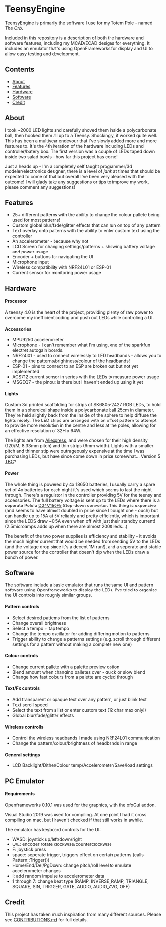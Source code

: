 # TeensyEngine

TeensyEngine is primarily the software I use for my Totem Pole - named *The Orb*. 

Included in this repository is a description of both the hardware and software features, including my MCAD/ECAD designs for everything.
It includes an emulator that's using OpenFrameworks for display and UI to allow easy testing and development.

## Contents 

- [About](#about)
- [Features](#features)
- [Hardware](#hardware)
- [Software](#software)
- [Credit](#credit)

## About
I took ~2000 LED lights and carefully shoved them inside a polycarbonate ball, then hooked them all up to a Teensy. Shockingly, it worked quite well. 
This has been a multiyear endevour that I've slowly added more and more features to.
It's the 4th iteration of the hardware including LEDs and controller/batery box. The first version was a couple of LEDs taped down inside two salad bowls - how far this project has come!

Just a heads up - I'm a completely self taught programmer/3d modeler/electronics designer, there is a level of *jank* at times that should be expected to come of that but overall I've been very pleased with the outcome! 
I will glady take any suggestions or tips to improve my work, please comment any suggestions!


## Features
- 25+ different patterns with the ability to change the colour pallete being used for most patterns!
- Custom global blur/fade/glitter effects that can run on top of any pattern
- Text overlay onto patterns with the ability to enter custom text using the controller
- An accelerometer - because why not
- LCD Screen for changing settings/patterns + showing battery voltage and power usage
- Encoder + buttons for navigating the UI
- Microphone input 
- Wireless compatibility with NRF24L01 or ESP-01
- Current sensor for monitoring power usage

## Hardware
#### Processor
A teensy 4.0 is the heart of the project, providing plenty of raw power to overcome my inefficient coding and push out LEDs while controling a UI. 

#### Accessories
- MPU9250 accelerometer
- Microphone - I can't remember what I'm using, one of the sparkfun electret autogain boards. 
- NRF24l01 - used to connect wirelessly to LED headbands - allows you to change the patterns/brightness/colour of the headbands!
- ESP-01 - pins to connect to an ESP are broken out but not yet implemented
- ACS712 current sensor in series with the LEDs to measure power usage
- MSGEQ7 - the pinout is there but I haven't ended up using it yet

#### Lights
Custom 3d printed scaffolding for strips of SK6805-2427 RGB LEDs, to hold them in a sphereical shape inside a polycarbonate ball 25cm in diameter. They're held slightly back from the inside of the sphere to help diffuse the lights nicely. 
The LED strips are arranged with an offset pattern to attempt to provide more resolution in the centre and less at the poles, allowing for an effective resolution of 32H x 64W. 

The lights are from [Aliexpress](https://www.aliexpress.com/item/32818340106.html?spm=a2g0o.order_list.order_list_main.358.679f1802EQyb32), and were chosen for their high density (120/M, 8.33mm pitch) and thin strips (6mm width). 
Lights with a smaller pitch and thinner stip were outrageously expensive at the time I was purchasing LEDs, but have since come down in price somewhat... Version 5 [TBC](https://www.aliexpress.com/item/1005003798198621.html?spm=a2g0o.productlist.main.1.1ec91845yMUVny&algo_pvid=75d3a123-2f4a-48b9-b82f-fbbad28e56ed&algo_exp_id=75d3a123-2f4a-48b9-b82f-fbbad28e56ed-0&pdp_ext_f=%7B%22sku_id%22%3A%2212000028080815414%22%7D&pdp_npi=2%40dis%21AUD%2140.15%2126.11%21%21%21%21%21%40211bf14716719782508633629d0742%2112000028080815414%21sea&curPageLogUid=63plojRdJNp2)?

#### Power
The whole thing is powered by 4x 18650 batteries, I usually carry a spare set of 4x batteries for each night it's used which seems to last the night through.
There's a regulator in the controller providing 5V for the teensy and accessories. The full battery voltage is sent up to the LEDs where there is a seperate Pololu [D24V150F5](https://www.pololu.com/product/2881) Step-down convertor. This thing is expensive (and seems to have almost doubled in price since I bought one - ouch) but can handle up to 15A at 5V reliably and pretty efficiently, which is important since the LEDS draw ~0.5A even when off with just their standby current! (2.5microamps adds up when there are almost 2000 leds...)

The benefit of the two power supplies is efficiency and stability - it avoids the much higher current that would be needed from sending 5V to the LEDs (and the voltage drop since it's a decent 1M run!), and a seperate and stable power source for the controller that doesn't dip when the LEDs draw a bunch of power. 

## Software
The software include a basic emulator that runs the same UI and pattern software using Openframeworks to display the LEDs. 
I've tried to organise the UI controls into roughly similar groups.
#### Pattern controls
- Select desired patterns from the list of patterns
- Change overall brightness
- Select a tempo + tap tempo
- Change the tempo oscillator for adding differing motion to patterns
- Trigger ability to change a patterns settings (e.g. scroll through different settings for a pattern without making a complete new one)
#### Colour controls
- Change current pallete with a palette preview option
- Blend amount when changing palletes over - quick or slow blend
- Change how fast colours from a palette are cycled through
#### Text/Fx controls
- Add transparent or opaque text over any pattern, or just blink text 
- Text scroll speed
- Select the text from a list or enter custom text (12 char max only!)
- Global blur/fade/glitter effects
#### Wireless controlls
- Control the wireless headbands I made using NRF24L01 communication
- Change the pattern/colour/brightness of headbands in range
#### General settings
- LCD Backlight/Dither/Colour temp/Accelerometer/Save/load settings


## PC Emulator 
#### Requirements 
Openframeworks 0.10.1 was used for the graphics, with the ofxGui addon.

Visual Studio 2019 was used for compiling.
At one point I had it cross compiling on mac, but I haven't checked if that still works in awhile.

The emulator has keyboard controls for the UI:
- WASD: joystick up/left/down/right
- Q/E: encoder rotate clockwise/counterclockwise
- F: joystick press 
- space: seperate trigger, triggers effect on certain patterns (calls Pattern::Trigger())
- Home/End/Del/PgDown: change pitch/roll level to emulate accelerometer changes
- I: add random impulse to accelerometer data
- 1 through 7: change beat type (RAMP, INVERSE_RAMP, TRIANGLE, SQUARE, SIN, TRIGGER, GATE, AUDIO, AUDIO_AVG, OFF)

## Credit 
This project has taken much inspiration from many different sources. Please see [CONTRIBUTIONS.md](CONTRIBUTIONS.md) for full details. 
